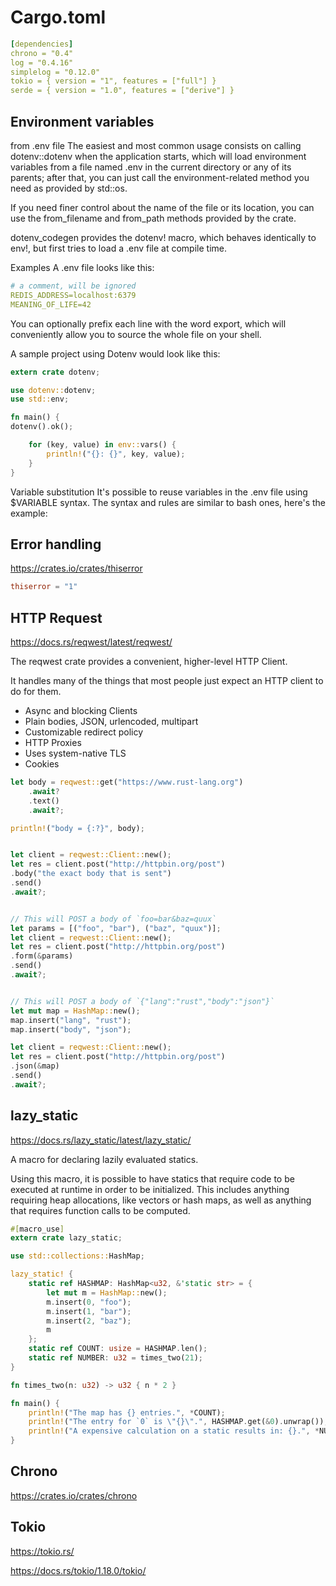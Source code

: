# Cargo.toml

```yaml
[dependencies]
chrono = "0.4"
log = "0.4.16"
simplelog = "0.12.0"
tokio = { version = "1", features = ["full"] }
serde = { version = "1.0", features = ["derive"] }
```




## Environment variables
from .env file
The easiest and most common usage consists on calling dotenv::dotenv when the application starts, which will load environment variables from a file named .env in the current directory or any of its parents; after that, you can just call the environment-related method you need as provided by std::os.

If you need finer control about the name of the file or its location, you can use the from_filename and from_path methods provided by the crate.

dotenv_codegen provides the dotenv! macro, which behaves identically to env!, but first tries to load a .env file at compile time.

Examples
A .env file looks like this:
```yaml
# a comment, will be ignored
REDIS_ADDRESS=localhost:6379
MEANING_OF_LIFE=42
```
You can optionally prefix each line with the word export, which will conveniently allow you to source the whole file on your shell.

A sample project using Dotenv would look like this:
```rust
extern crate dotenv;

use dotenv::dotenv;
use std::env;

fn main() {
dotenv().ok();

    for (key, value) in env::vars() {
        println!("{}: {}", key, value);
    }
}
```
Variable substitution
It's possible to reuse variables in the .env file using $VARIABLE syntax. The syntax and rules are similar to bash ones, here's the example:

## Error handling

https://crates.io/crates/thiserror

```toml
thiserror = "1"
```




## HTTP Request

https://docs.rs/reqwest/latest/reqwest/

The reqwest crate provides a convenient, higher-level HTTP Client.

It handles many of the things that most people just expect an HTTP client to do for them.

- Async and blocking Clients
- Plain bodies, JSON, urlencoded, multipart
- Customizable redirect policy
- HTTP Proxies
- Uses system-native TLS
- Cookies

```rust
let body = reqwest::get("https://www.rust-lang.org")
    .await?
    .text()
    .await?;

println!("body = {:?}", body);


let client = reqwest::Client::new();
let res = client.post("http://httpbin.org/post")
.body("the exact body that is sent")
.send()
.await?;


// This will POST a body of `foo=bar&baz=quux`
let params = [("foo", "bar"), ("baz", "quux")];
let client = reqwest::Client::new();
let res = client.post("http://httpbin.org/post")
.form(&params)
.send()
.await?;


// This will POST a body of `{"lang":"rust","body":"json"}`
let mut map = HashMap::new();
map.insert("lang", "rust");
map.insert("body", "json");

let client = reqwest::Client::new();
let res = client.post("http://httpbin.org/post")
.json(&map)
.send()
.await?;
```


## lazy_static

https://docs.rs/lazy_static/latest/lazy_static/

A macro for declaring lazily evaluated statics.

Using this macro, it is possible to have statics that require code to be executed at runtime in order to be initialized. This includes anything requiring heap allocations, like vectors or hash maps, as well as anything that requires function calls to be computed.

```rust
#[macro_use]
extern crate lazy_static;

use std::collections::HashMap;

lazy_static! {
    static ref HASHMAP: HashMap<u32, &'static str> = {
        let mut m = HashMap::new();
        m.insert(0, "foo");
        m.insert(1, "bar");
        m.insert(2, "baz");
        m
    };
    static ref COUNT: usize = HASHMAP.len();
    static ref NUMBER: u32 = times_two(21);
}

fn times_two(n: u32) -> u32 { n * 2 }

fn main() {
    println!("The map has {} entries.", *COUNT);
    println!("The entry for `0` is \"{}\".", HASHMAP.get(&0).unwrap());
    println!("A expensive calculation on a static results in: {}.", *NUMBER);
}

```




## Chrono

https://crates.io/crates/chrono


## Tokio

https://tokio.rs/

https://docs.rs/tokio/1.18.0/tokio/

